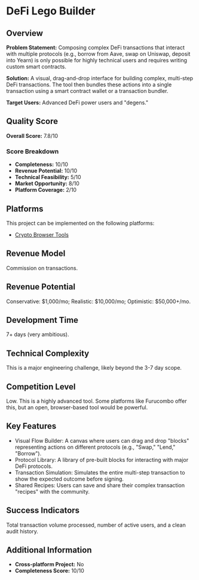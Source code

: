 # DeFi Lego Builder

## Overview
**Problem Statement:** Composing complex DeFi transactions that interact with multiple protocols (e.g., borrow from Aave, swap on Uniswap, deposit into Yearn) is only possible for highly technical users and requires writing custom smart contracts.

**Solution:** A visual, drag-and-drop interface for building complex, multi-step DeFi transactions. The tool then bundles these actions into a single transaction using a smart contract wallet or a transaction bundler.

**Target Users:** Advanced DeFi power users and "degens."

## Quality Score
**Overall Score:** 7.8/10

### Score Breakdown
- **Completeness:** 10/10
- **Revenue Potential:** 10/10
- **Technical Feasibility:** 5/10
- **Market Opportunity:** 8/10
- **Platform Coverage:** 2/10

## Platforms
This project can be implemented on the following platforms:
- [Crypto Browser Tools](./platforms/crypto-browser-tools/)

## Revenue Model
Commission on transactions.

## Revenue Potential
Conservative: $1,000/mo; Realistic: $10,000/mo; Optimistic: $50,000+/mo.

## Development Time
7+ days (very ambitious).

## Technical Complexity
This is a major engineering challenge, likely beyond the 3-7 day scope.

## Competition Level
Low. This is a highly advanced tool. Some platforms like Furucombo offer this, but an open, browser-based tool would be powerful.

## Key Features
- Visual Flow Builder: A canvas where users can drag and drop "blocks" representing actions on different protocols (e.g., "Swap," "Lend," "Borrow").
- Protocol Library: A library of pre-built blocks for interacting with major DeFi protocols.
- Transaction Simulation: Simulates the entire multi-step transaction to show the expected outcome before signing.
- Shared Recipes: Users can save and share their complex transaction "recipes" with the community.

## Success Indicators
Total transaction volume processed, number of active users, and a clean audit history.

## Additional Information
- **Cross-platform Project:** No
- **Completeness Score:** 10/10
